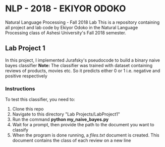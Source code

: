# NLP - 2018 - EKIYOR ODOKO
Natural Language Processing - Fall 2018 Lab
This is a repository containing all project and lab code by Ekiyor Odoko in the Natural Language Processing class of Ashesi University's Fall 2018 semester.  

## Lab Project 1
In this project, I implemented Jurafsky's pseudocode to build a binary naive bayes classifier
**Note:** The classifier was trained with dataset containing reviews of products, movies etc. So it predicts either 0 or 1 i.e. negative and positive respectively

### Instructions
To test this classifier, you need to:
1. Clone this repo
2. Navigate to this directory "Lab Projects/LabProject1"
3. Run the command **python my_naive_bayes.py**
4. Wait for a prompt, then provide the path to the document you want to classify
5. When the program is done running, a *files.txt* document is created. This document contains the class of each review on a new line
